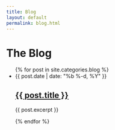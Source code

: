 ```yaml
---
title: Blog
layout: default
permalink: blog.html
---
```

<h1 class="page-heading">The Blog</h1>
<ul class="post-list">
  {% for post in site.categories.blog %}
  <li>
    <span class="post-meta">{{ post.date | date: "%b %-d, %Y" }}</span>
    <h2>
     <a href="{{ post.url }}">{{ post.title }}</a>
   </h2>
   <p>
     {{ post.excerpt }}
   </p>
  </li>
 {% endfor %}
</ul>
